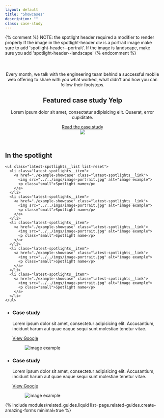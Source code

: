 ```yaml
---
layout: default
title: "Showcases"
description: ""
class: case-study
---
```

{% comment %}
NOTE: the spotlight header required a modifier to render properly
      If the image in the spotlight-header div is a portrait image
      make sure to add 'spotlight-header--portrait'.
      If the image is landscape, make sure you add 'spotlight-header--landscape'
{% endcomment %}

<header class="spotlight-header spotlight-header--portrait clear">
  <div class="spotlight-header__container container">
    <div class="spotlight-header__copy g--half">
      <div class="spotlight-explainer" style="margin-top: 52px;">
        Every month, we talk with the engineering team behind a successful mobile web offering to share with you what worked, what didn't and how you can follow their footsteps.
      </div> 
      <div class="divider divider--fluid">
        <span class="divider-icon divider-icon--secondary"></span>
      </div>
      <h2 class="huge">
        <strong class="subsection-number">Featured case study</strong>
        Yelp
      </h2>
      <p>Lorem ipsum dolor sit amet, consectetur adipisicing elit. Quaerat, error cupiditate.</p>
      <a href="./example-showcase" class="spotlight-header__cta cta--primary">Read the case study</a>
    </div>
    <div class="spotlight-header__media g--half g--last">
      <img src="../../imgs/placeholder--device-portrait.png" class="spotlight-header__image">
    </div>
  </div>
</header>

<div class="latest-spotlights">
  <div class="container clear">
    <h2>In the spotlight</h2>

    <ul class="latest-spotlights__list list-reset">
      <li class="latest-spotlights__item">
        <a href="./example-showcase" class="latest-spotlights__link">
          <img src="../../imgs/image-portrait.jpg" alt="image example">
          <p class="small">Spotlight name</p>
        </a>
      </li>
      <li class="latest-spotlights__item">
        <a href="./example-showcase" class="latest-spotlights__link">
          <img src="../../imgs/image-portrait.jpg" alt="image example">
          <p class="small">Spotlight name</p>
        </a>
      </li>
      <li class="latest-spotlights__item">
        <a href="./example-showcase" class="latest-spotlights__link">
          <img src="../../imgs/image-portrait.jpg" alt="image example">
          <p class="small">Spotlight name</p>
        </a>
      </li>
      <li class="latest-spotlights__item">
        <a href="./example-showcase" class="latest-spotlights__link">
          <img src="../../imgs/image-portrait.jpg" alt="image example">
          <p class="small">Spotlight name</p>
        </a>
      </li>
      <li class="latest-spotlights__item">
        <a href="./example-showcase" class="latest-spotlights__link">
          <img src="../../imgs/image-portrait.jpg" alt="image example">
          <p class="small">Spotlight name</p>
        </a>
      </li>
    </ul>
  </div>
</div>

<div class="featured-section">
  <div class="container-medium">
    <ul class="featured-list">
      <li class="featured-list__item clear">
        <div class="container-small">
          <div class="featured-list__content g--half">
            <h3>Case study</h3>
            <p>Lorem ipsum dolor sit amet, consectetur adipisicing elit. Accusantium, incidunt harum aut quae eaque sequi sunt molestiae tenetur vitae.</p>
            <a href="#" class="cta--primary">View Google</a>
          </div>
          <figure class="featured-list__img-wrapper g--half g--last">
            <img src="../../../imgs/placeholder--medium.png" alt="image example">
          </figure>
        </div>
      </li>
      <div class="divider divider--fluid divider--spaced">
        <span class="divider-icon divider-icon--secondary"></span>
      </div>
      <li class="featured-list__item clear">
        <div class="container-small">
          <div class="featured-list__content g--half">
            <h3>Case study</h3>
            <p>Lorem ipsum dolor sit amet, consectetur adipisicing elit. Accusantium, incidunt harum aut quae eaque sequi sunt molestiae tenetur vitae.</p>
            <a href="#" class="cta--primary">View Google</a>
          </div>
          <figure class="featured-list__img-wrapper g--half g--last">
            <img src="../../../imgs/placeholder--medium.png" alt="image example">
          </figure>
        </div>
      </li>
    </ul>
  </div>
</div>

{% include modules/related_guides.liquid list=page.related-guides.create-amazing-forms minimal=true %}
